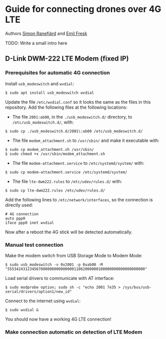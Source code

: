 # Guide for connecting drones over 4G LTE

Authors [Simon Ranefjärd](https://github.com/Ranis94) and [Emil Fresk](https://github.com/korken89)

TODO: Write a small intro here

## D-Link DWM-222 LTE Modem (fixed IP)

### Prerequisites for automatic 4G connection

Install `usb_modeswitch` and `wvdial`:

```console
$ sudo apt install usb_modeswitch wvdial
```

Update the file `/etc/wvdial.conf` so it looks the same as the files in this repository.
Add the following files at the following locations:

* The file `2001:ab00`, in the `./usb_modeswitch.d/` directory, to `/etc/usb_modeswitch.d/`, with:

```
$ sudo cp ./usb_modeswitch.d/2001\:ab00 /etc/usb_modeswitch.d/
```

* The file `modem_attachment.sh` to `/usr/sbin/` and make it executable with:

```
$ sudo cp modem_attachment.sh /usr/sbin/
$ sudo chmod +x /usr/sbin/modem_attachment.sh
```

* The file `modem-attachment.service` to `/etc/systemd/system/` with:

```
$ sudo cp modem-attachment.service /etc/systemd/system/
```

* The file `lte-dwm222.rules` to `/etc/udev/rules.d/` with:

```
$ sudo cp lte-dwm222.rules /etc/udev/rules.d/
```

Add the following lines to `/etc/network/interfaces`, so the connection is directly used:

```
# 4G connection
auto ppp0
iface ppp0 inet wvdial
```

Now after a reboot the 4G stick will be detected automatically.

### Manual test connection

Make the modem switch from USB Storage Mode to Modem Mode:

```console
$ sudo usb_modeswitch -v 0x2001 -p 0xab00 -M "55534243123456780000000000000011062000000100000000000000000000"
```

Load serial drivers to communicate with AT interface:

```console
$ sudo modprobe option; sudo sh -c "echo 2001 7e35 > /sys/bus/usb-serial/drivers/option1/new_id"
```

Connect to the internet using `wvdial`:

```console
$ sudo wvdial &
```

You should now have a working 4G LTE connection!

### Make connection automatic on detection of LTE Modem
